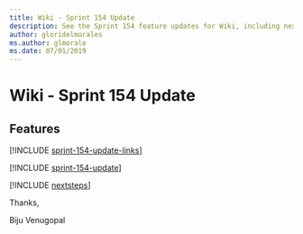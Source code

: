 ```yaml
---
title: Wiki - Sprint 154 Update
description: See the Sprint 154 feature updates for Wiki, including next steps.
author: gloridelmorales
ms.author: glmorale
ms.date: 07/01/2019
---
```


# Wiki - Sprint 154 Update

## Features

[!INCLUDE [sprint-154-update-links](../includes/wiki/sprint-154-update-links.md)]

[!INCLUDE [sprint-154-update](../includes/wiki/sprint-154-update.md)]

[!INCLUDE [nextsteps](../includes/nextsteps.md)]

Thanks,

Biju Venugopal
